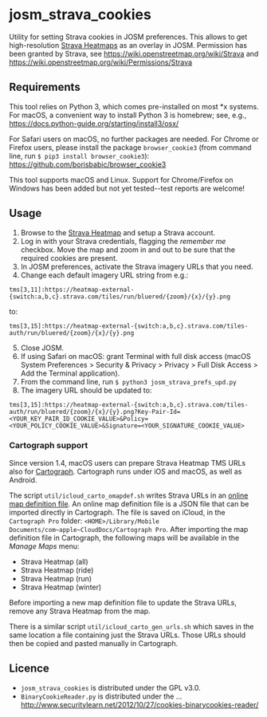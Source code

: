 # josm_strava_cookies

Utility for setting Strava cookies in JOSM preferences. This allows to
get high-resolution [Strava Heatmaps](https://www.strava.com/heatmap)
as an overlay in JOSM.  Permission has been granted by Strava,
see https://wiki.openstreetmap.org/wiki/Strava
and https://wiki.openstreetmap.org/wiki/Permissions/Strava

## Requirements
This tool relies on Python 3, which comes pre-installed on
most *x systems.  For macOS, a convenient way to install Python 3 is
homebrew; see, e.g.,
https://docs.python-guide.org/starting/install3/osx/

For Safari users on macOS, no further packages are needed.
For Chrome or Firefox users, please install the package `browser_cookie3`
(from command line, run `$ pip3 install browser_cookie3`):
https://github.com/borisbabic/browser_cookie3

This tool supports macOS and Linux. Support for Chrome/Firefox on Windows has
been added but not yet tested--test reports are welcome!

## Usage
1. Browse to the [Strava Heatmap](https://www.strava.com/heatmap) and setup
a Strava account.
2. Log in with your Strava credentials, flagging the *remember me* checkbox.
Move the map and zoom in and out to be sure that the required cookies
are present.
3. In JOSM preferences, activate the Strava imagery URLs that you need.
4. Change each default imagery URL string from e.g.:
```
tms[3,11]:https://heatmap-external-{switch:a,b,c}.strava.com/tiles/run/bluered/{zoom}/{x}/{y}.png
```
to:
```
tms[3,15]:https://heatmap-external-{switch:a,b,c}.strava.com/tiles-auth/run/bluered/{zoom}/{x}/{y}.png
```
5. Close JOSM.
6. If using Safari on macOS: grant Terminal with full disk access
(macOS System Preferences > Security & Privacy > Privacy > Full Disk
  Access > Add the Terminal application).
7. From the command line, run `$ python3 josm_strava_prefs_upd.py`
8. The imagery URL should be updated to:
```
tms[3,15]:https://heatmap-external-{switch:a,b,c}.strava.com/tiles-auth/run/bluered/{zoom}/{x}/{y}.png?Key-Pair-Id=<YOUR_KEY_PAIR_ID_COOKIE_VALUE>&Policy=<YOUR_POLICY_COOKIE_VALUE>&Signature=<YOUR_SIGNATURE_COOKIE_VALUE>
```

### Cartograph support
Since version 1.4, macOS users can prepare Strava Heatmap TMS URLs also
for [Cartograph](https://www.cartograph.eu). Cartograph runs under iOS
and macOS, as well as Android.

The script `util/icloud_carto_omapdef.sh` writes Strava URLs in an
[online map definition file](https://www.cartograph.eu/help_onlinemapimport).
An online map definition file is a JSON file that can be imported directly
in Cartograph. The file is saved on iCloud, in the `Cartograph Pro` folder:
`<HOME>/Library/Mobile Documents/com~apple~CloudDocs/Cartograph Pro`.
After importing the map definition file in Cartograph, the following maps
will be available in the *Manage Maps* menu:
- Strava Heatmap (all)
- Strava Heatmap (ride)
- Strava Heatmap (run)
- Strava Heatmap (winter)

Before importing a new map definition file to update the Strava URLs,
remove any Strava Heatmap from the map.

There is a similar script `util/icloud_carto_gen_urls.sh` which saves
in the same location a file containing just the Strava URLs.
Those URLs should then be copied and pasted manually in Cartograph.

## Licence
- `josm_strava_cookies` is distributed under the GPL v3.0.
- `BinaryCookieReader.py` is distributed under the ...
http://www.securitylearn.net/2012/10/27/cookies-binarycookies-reader/
